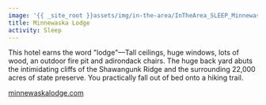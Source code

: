 ```yaml
---
image: '{{ _site_root }}assets/img/in-the-area/InTheArea_SLEEP_Minnewaska.jpg'
title: Minnewaska Lodge
activity: Sleep
---
```

<p>This&nbsp;hotel earns the word "lodge"&mdash;Tall ceilings, huge windows, lots of wood, an&nbsp;outdoor fire pit and adirondack chairs. The huge back yard abuts the intimidating cliffs of the Shawangunk Ridge and the surrounding 22,000 acres of state preserve. You practically fall out of bed onto a hiking trail.&nbsp;</p><p><a href="http://www.minnewaskalodge.com/">minnewaskalodge.com</a></p>